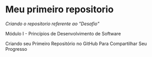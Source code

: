 # Meu primeiro repositorio
_Criando o repositorio referente ao "Desafio"_

Módulo I - Princípios de Desenvolvimento de Software

Criando seu Primeiro Repositório no GitHub Para Compartilhar Seu Progresso



